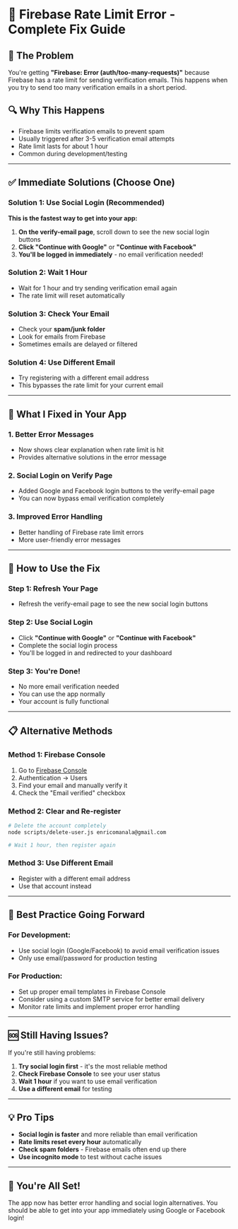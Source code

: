 # 🚨 Firebase Rate Limit Error - Complete Fix Guide

## 🎯 **The Problem**
You're getting **"Firebase: Error (auth/too-many-requests)"** because Firebase has a rate limit for sending verification emails. This happens when you try to send too many verification emails in a short period.

## 🔍 **Why This Happens**
- Firebase limits verification emails to prevent spam
- Usually triggered after 3-5 verification email attempts
- Rate limit lasts for about 1 hour
- Common during development/testing

---

## ✅ **Immediate Solutions (Choose One)**

### **Solution 1: Use Social Login (Recommended)**
**This is the fastest way to get into your app:**

1. **On the verify-email page**, scroll down to see the new social login buttons
2. **Click "Continue with Google"** or **"Continue with Facebook"**
3. **You'll be logged in immediately** - no email verification needed!

### **Solution 2: Wait 1 Hour**
- Wait for 1 hour and try sending verification email again
- The rate limit will reset automatically

### **Solution 3: Check Your Email**
- Check your **spam/junk folder**
- Look for emails from Firebase
- Sometimes emails are delayed or filtered

### **Solution 4: Use Different Email**
- Try registering with a different email address
- This bypasses the rate limit for your current email

---

## 🔧 **What I Fixed in Your App**

### **1. Better Error Messages**
- Now shows clear explanation when rate limit is hit
- Provides alternative solutions in the error message

### **2. Social Login on Verify Page**
- Added Google and Facebook login buttons to the verify-email page
- You can now bypass email verification completely

### **3. Improved Error Handling**
- Better handling of Firebase rate limit errors
- More user-friendly error messages

---

## 🚀 **How to Use the Fix**

### **Step 1: Refresh Your Page**
- Refresh the verify-email page to see the new social login buttons

### **Step 2: Use Social Login**
- Click **"Continue with Google"** or **"Continue with Facebook"**
- Complete the social login process
- You'll be logged in and redirected to your dashboard

### **Step 3: You're Done!**
- No more email verification needed
- You can use the app normally
- Your account is fully functional

---

## 📋 **Alternative Methods**

### **Method 1: Firebase Console**
1. Go to [Firebase Console](https://console.firebase.google.com)
2. Authentication → Users
3. Find your email and manually verify it
4. Check the "Email verified" checkbox

### **Method 2: Clear and Re-register**
```bash
# Delete the account completely
node scripts/delete-user.js enricomanala@gmail.com

# Wait 1 hour, then register again
```

### **Method 3: Use Different Email**
- Register with a different email address
- Use that account instead

---

## 🎯 **Best Practice Going Forward**

### **For Development:**
- Use social login (Google/Facebook) to avoid email verification issues
- Only use email/password for production testing

### **For Production:**
- Set up proper email templates in Firebase Console
- Consider using a custom SMTP service for better email delivery
- Monitor rate limits and implement proper error handling

---

## 🆘 **Still Having Issues?**

If you're still having problems:

1. **Try social login first** - it's the most reliable method
2. **Check Firebase Console** to see your user status
3. **Wait 1 hour** if you want to use email verification
4. **Use a different email** for testing

---

## 💡 **Pro Tips**

- **Social login is faster** and more reliable than email verification
- **Rate limits reset every hour** automatically
- **Check spam folders** - Firebase emails often end up there
- **Use incognito mode** to test without cache issues

---

## 🎉 **You're All Set!**

The app now has better error handling and social login alternatives. You should be able to get into your app immediately using Google or Facebook login!
